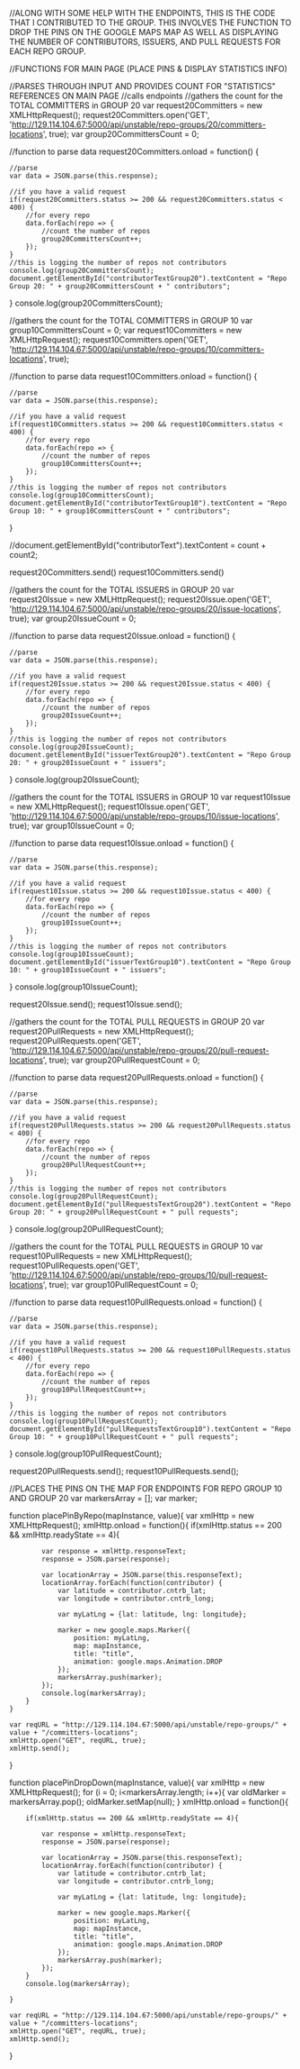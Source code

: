 //ALONG WITH SOME HELP WITH THE ENDPOINTS, THIS IS THE CODE THAT I CONTRIBUTED TO THE GROUP.  THIS INVOLVES THE FUNCTION TO DROP THE PINS ON THE GOOGLE MAPS MAP AS WELL AS DISPLAYING THE NUMBER OF CONTRIBUTORS, ISSUERS, AND PULL REQUESTS FOR EACH REPO GROUP.

//FUNCTIONS FOR MAIN PAGE (PLACE PINS & DISPLAY STATISTICS INFO)

//PARSES THROUGH INPUT AND PROVIDES COUNT FOR "STATISTICS" REFERENCES ON MAIN PAGE
//calls endpoints
//gathers the count for the TOTAL COMMITTERS in GROUP 20
var request20Committers = new XMLHttpRequest();
request20Committers.open('GET', 'http://129.114.104.67:5000/api/unstable/repo-groups/20/committers-locations', true);
var group20CommittersCount = 0;

//function to parse data
request20Committers.onload = function() {
    
    //parse
    var data = JSON.parse(this.response);

    //if you have a valid request
    if(request20Committers.status >= 200 && request20Committers.status < 400) {
        //for every repo
        data.forEach(repo => {
            //count the number of repos
            group20CommittersCount++;
        });
    }
    //this is logging the number of repos not contributors
    console.log(group20CommittersCount);
    document.getElementById("contributorTextGroup20").textContent = "Repo Group 20: " + group20CommittersCount + " contributors";
}
console.log(group20CommittersCount);

//gathers the count for the TOTAL COMMITTERS in GROUP 10
var group10CommittersCount = 0;
var request10Committers = new XMLHttpRequest();
request10Committers.open('GET', 'http://129.114.104.67:5000/api/unstable/repo-groups/10/committers-locations', true);

//function to parse data
request10Committers.onload = function() {

    //parse
    var data = JSON.parse(this.response);

    //if you have a valid request
    if(request10Committers.status >= 200 && request10Committers.status < 400) {
        //for every repo
        data.forEach(repo => {
            //count the number of repos
            group10CommittersCount++;
        });
    }
    //this is logging the number of repos not contributors
    console.log(group10CommittersCount);
    document.getElementById("contributorTextGroup10").textContent = "Repo Group 10: " + group10CommittersCount + " contributors";
}

//document.getElementById("contributorText").textContent = count + count2;

request20Committers.send()
request10Committers.send()



//gathers the count for the TOTAL ISSUERS in GROUP 20
var request20Issue = new XMLHttpRequest();
request20Issue.open('GET', 'http://129.114.104.67:5000/api/unstable/repo-groups/20/issue-locations', true);
var group20IssueCount = 0;

//function to parse data
request20Issue.onload = function() {
    
    //parse
    var data = JSON.parse(this.response);

    //if you have a valid request
    if(request20Issue.status >= 200 && request20Issue.status < 400) {
        //for every repo
        data.forEach(repo => {
            //count the number of repos
            group20IssueCount++;
        });
    }
    //this is logging the number of repos not contributors
    console.log(group20IssueCount);
    document.getElementById("issuerTextGroup20").textContent = "Repo Group 20: " + group20IssueCount + " issuers";
}
console.log(group20IssueCount);


//gathers the count for the TOTAL ISSUERS in GROUP 10
var request10Issue = new XMLHttpRequest();
request10Issue.open('GET', 'http://129.114.104.67:5000/api/unstable/repo-groups/10/issue-locations', true);
var group10IssueCount = 0;

//function to parse data
request10Issue.onload = function() {
    
    //parse
    var data = JSON.parse(this.response);

    //if you have a valid request
    if(request10Issue.status >= 200 && request10Issue.status < 400) {
        //for every repo
        data.forEach(repo => {
            //count the number of repos
            group10IssueCount++;
        });
    }
    //this is logging the number of repos not contributors
    console.log(group10IssueCount);
    document.getElementById("issuerTextGroup10").textContent = "Repo Group 10: " + group10IssueCount + " issuers";
}
console.log(group10IssueCount);

request20Issue.send();
request10Issue.send();

//gathers the count for the TOTAL PULL REQUESTS in GROUP 20
var request20PullRequests = new XMLHttpRequest();
request20PullRequests.open('GET', 'http://129.114.104.67:5000/api/unstable/repo-groups/20/pull-request-locations', true);
var group20PullRequestCount = 0;

//function to parse data
request20PullRequests.onload = function() {
    
    //parse
    var data = JSON.parse(this.response);

    //if you have a valid request
    if(request20PullRequests.status >= 200 && request20PullRequests.status < 400) {
        //for every repo
        data.forEach(repo => {
            //count the number of repos
            group20PullRequestCount++;
        });
    }
    //this is logging the number of repos not contributors
    console.log(group20PullRequestCount);
    document.getElementById("pullRequestsTextGroup20").textContent = "Repo Group 20: " + group20PullRequestCount + " pull requests";
}
console.log(group20PullRequestCount);

//gathers the count for the TOTAL PULL REQUESTS in GROUP 10
var request10PullRequests = new XMLHttpRequest();
request10PullRequests.open('GET', 'http://129.114.104.67:5000/api/unstable/repo-groups/10/pull-request-locations', true);
var group10PullRequestCount = 0;

//function to parse data
request10PullRequests.onload = function() {
    
    //parse
    var data = JSON.parse(this.response);

    //if you have a valid request
    if(request10PullRequests.status >= 200 && request10PullRequests.status < 400) {
        //for every repo
        data.forEach(repo => {
            //count the number of repos
            group10PullRequestCount++;
        });
    }
    //this is logging the number of repos not contributors
    console.log(group10PullRequestCount);
    document.getElementById("pullRequestsTextGroup10").textContent = "Repo Group 10: " + group10PullRequestCount + " pull requests";
}
console.log(group10PullRequestCount);

request20PullRequests.send();
request10PullRequests.send();




//PLACES THE PINS ON THE MAP FOR ENDPOINTS FOR REPO GROUP 10 AND GROUP 20
var markersArray = [];
var marker;


function placePinByRepo(mapInstance, value){
    var xmlHttp = new XMLHttpRequest();
    xmlHttp.onload = function(){
        if(xmlHttp.status == 200 && xmlHttp.readyState == 4){
                        
            var response = xmlHttp.responseText;
            response = JSON.parse(response);
            
            var locationArray = JSON.parse(this.responseText);
			locationArray.forEach(function(contributor) {
                var latitude = contributor.cntrb_lat;
                var longitude = contributor.cntrb_long;
                
                var myLatLng = {lat: latitude, lng: longitude};
                
                marker = new google.maps.Marker({
                    position: myLatLng,
                    map: mapInstance,
                    title: "title",
                    animation: google.maps.Animation.DROP
                });
                markersArray.push(marker);
			});
            console.log(markersArray);
        }
    }
    
    var reqURL = "http://129.114.104.67:5000/api/unstable/repo-groups/" + value + "/committers-locations";
    xmlHttp.open("GET", reqURL, true);
    xmlHttp.send();
}


function placePinDropDown(mapInstance, value){
    var xmlHttp = new XMLHttpRequest();
    for (i = 0; i<markersArray.length; i++){
        var oldMarker = markersArray.pop();
        oldMarker.setMap(null);
    }
    xmlHttp.onload = function(){
        
        if(xmlHttp.status == 200 && xmlHttp.readyState == 4){
                        
            var response = xmlHttp.responseText;
            response = JSON.parse(response);
            
            var locationArray = JSON.parse(this.responseText);
			locationArray.forEach(function(contributor) {
                var latitude = contributor.cntrb_lat;
                var longitude = contributor.cntrb_long;
                
                var myLatLng = {lat: latitude, lng: longitude};
                
                marker = new google.maps.Marker({
                    position: myLatLng,
                    map: mapInstance,
                    title: "title",
                    animation: google.maps.Animation.DROP
                });	
                markersArray.push(marker);
			});
        }
        console.log(markersArray);

    }
    
    var reqURL = "http://129.114.104.67:5000/api/unstable/repo-groups/" + value + "/committers-locations";
    xmlHttp.open("GET", reqURL, true);
    xmlHttp.send();
}